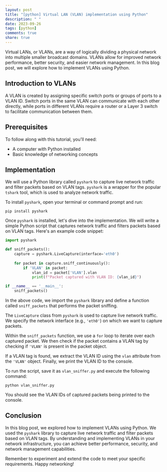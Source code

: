 ```yaml
---
layout: post
title: "[python] Virtual LAN (VLAN) implementation using Python"
description: " "
date: 2023-09-26
tags: [python]
comments: true
share: true
---
```


Virtual LANs, or VLANs, are a way of logically dividing a physical network into multiple smaller broadcast domains. VLANs allow for improved network performance, better security, and easier network management. In this blog post, we will explore how to implement VLANs using Python.

## Introduction to VLANs

A VLAN is created by assigning specific switch ports or groups of ports to a VLAN ID. Switch ports in the same VLAN can communicate with each other directly, while ports in different VLANs require a router or a Layer 3 switch to facilitate communication between them.

## Prerequisites

To follow along with this tutorial, you'll need:

- A computer with Python installed
- Basic knowledge of networking concepts

## Implementation

We will use a Python library called `pyshark` to capture live network traffic and filter packets based on VLAN tags. `pyshark` is a wrapper for the popular `tshark` tool, which is used to analyze network traffic.

To install `pyshark`, open your terminal or command prompt and run:

```shell
pip install pyshark
```

Once `pyshark` is installed, let's dive into the implementation. We will write a simple Python script that captures network traffic and filters packets based on VLAN tags. Here's an example code snippet:

```python
import pyshark

def sniff_packets():
    capture = pyshark.LiveCapture(interface='eth0')
    
    for packet in capture.sniff_continuously():
        if 'VLAN' in packet:
            vlan_id = packet['VLAN'].vlan
            print(f"Packet captured with VLAN ID: {vlan_id}")

if __name__ == '__main__':
    sniff_packets()
```

In the above code, we import the `pyshark` library and define a function called `sniff_packets` that performs the packet sniffing.

The `LiveCapture` class from `pyshark` is used to capture live network traffic. We specify the network interface (e.g., `'eth0'`) on which we want to capture packets.

Within the `sniff_packets` function, we use a `for` loop to iterate over each captured packet. We then check if the packet contains a VLAN tag by checking if `'VLAN'` is present in the packet object.

If a VLAN tag is found, we extract the VLAN ID using the `vlan` attribute from the `'VLAN'` object. Finally, we print the VLAN ID to the console.

To run the script, save it as `vlan_sniffer.py` and execute the following command:

```shell
python vlan_sniffer.py
```

You should see the VLAN IDs of captured packets being printed to the console.

## Conclusion

In this blog post, we explored how to implement VLANs using Python. We used the `pyshark` library to capture live network traffic and filter packets based on VLAN tags. By understanding and implementing VLANs in your network infrastructure, you can achieve better performance, security, and network management capabilities.

Remember to experiment and extend the code to meet your specific requirements. Happy networking!